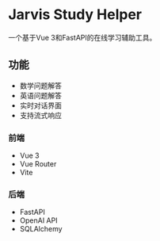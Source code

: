 # Jarvis Study Helper

一个基于Vue 3和FastAPI的在线学习辅助工具。

## 功能

- 数学问题解答
- 英语问题解答
- 实时对话界面
- 支持流式响应


### 前端
- Vue 3
- Vue Router
- Vite

### 后端
- FastAPI
- OpenAI API
- SQLAlchemy

